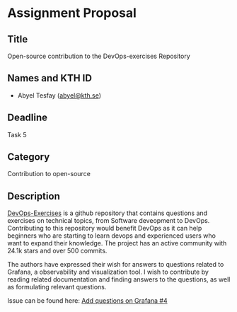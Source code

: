 # Assignment Proposal

## Title

Open-source contribution to the DevOps-exercises Repository

## Names and KTH ID

- Abyel Tesfay (abyel@kth.se)

## Deadline

Task 5

## Category

Contribution to open-source

## Description

[DevOps-Exercises](https://github.com/bregman-arie/devops-exercises) is a github repository that contains questions and exercises on technical topics, from Software deveopment to DevOps. Contributing to this repository would benefit DevOps as it can help beginners who are starting to learn devops and experienced users who want to expand their knowledge. The project has an active community with 24.1k stars and over 500 commits.

The authors have expressed their wish for answers to questions related to Grafana, a observability and visualization tool. I wish to contribute by reading related documentation and finding answers to the questions, as well as formulating relevant questions. 

Issue can be found here: [Add questions on Grafana #4](https://github.com/bregman-arie/devops-exercises/issues/4)
